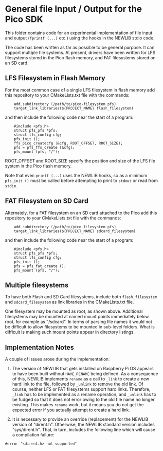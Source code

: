 # General file Input / Output for the Pico SDK

This folder contains code for an experimental implementation of
file input and output (`fprintf (...)` etc.) using the hooks in the
NEWLIB stdio code.

The code has been written as far as possible to be general purpose.
It can support multiple file systems. At present, drivers have been
written for LFS filesystems stored in the Pico flash memory, and
FAT filesystems stored on an SD card.

## LFS Filesystem in Flash Memory
For the most common case of a single LFS filesystem in flash memory
add this repository to your CMakeLists.txt file with the commands:

````
    add_subdirectory (/path/to/pico-filesystem pfs)
    target_link_libraries(${PROJECT_NAME} flash_filesystem)

````

and then include the following code near the start of a program:

````
    #include <pfs.h>
    struct pfs_pfs *pfs;
    struct lfs_config cfg;
    pfs_init ();
    ffs_pico_createcfg (&cfg, ROOT_OFFSET, ROOT_SIZE);
    pfs = pfs_ffs_create (&cfg);
    pfs_mount (pfs, "/");
````

ROOT_OFFSET and ROOT_SIZE specify the position and size of the LFS
file system in the Pico flash memory.

Note that even `printf (...)` uses the NEWLIB hooks, so as a minimum
`pfs_init ()` must be called before attempting to print to `stdout`
or read from `stdin`.

## FAT Filesystem on SD Card
Alternately, for a FAT filesystem on an SD card attached to the Pico
add this repository to your CMakeLists.txt file with the commands:

````
    add_subdirectory (/path/to/pico-filesystem pfs)
    target_link_libraries(${PROJECT_NAME} sdcard_filesystem)

````

and then include the following code near the start of a program:

````
    #include <pfs.h>
    struct pfs_pfs *pfs;
    struct lfs_config cfg;
    pfs_init ();
    pfs = pfs_fat_create ();
    pfs_mount (pfs, "/");
````

## Multiple filesystems
To have both Flash and SD Card filesystems, include both
`flash_filesystem` and `sdcard_filesystem` as link libraries in
the CMakeLists.txt file.

One filesystem may be mounted as root, as shown above. Additional
filesystems may be mounted at named mount points immediately below
root, for example as "/sdcard". In terms of parsing file names it
would not be difficult to allow filesystems to be mounted in
sub-level folders. What is difficult is making such mount points
appear in directory listings.

## Implementation Notes
A couple of issues arose during the implementation:

1. The version of NEWLIB that gets installed on Raspberry Pi OS
   appears to have been built without `HAVE_RENAME` being
   defined. As a consequence of this, NEWLIB implements `rename`
   as a call to `_link` to create a new hard link to the file,
   followed by `_unlink` to remove the old link. Of course,
   neither LFS or FAT filesystems support hard links. Therefore,
   `_link` has to be implemented as a rename operation, and
   `_unlink` has to be fudged so that it does not error owing
   to the old file name no longer existing. This makes `rename`
   work, but it means you do not get the expected error if you
   actually attempt to create a hard link.

2. It is necessary to provide an override (replacement) for
   the NEWLIB version of "dirent.h". Otherwise, the NEWLIB
   standard version includes "sys/dirent.h". That, in turn,
   includes the following line which will cause a compilation
   failure:

````
#error "<dirent.h> not supported"
````